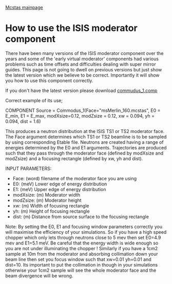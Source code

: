 [Mcstas mainpage](index)


How to use the ISIS moderator component
=======================================

There have been many versions of the ISIS moderator component over the years and some of the 'early virtual moderator' components had various problems such as time offsets and difficulties dealing with super mirror guides. This page is not going to dwell on previous versions but just show the latest version which we believe to be correct. Importantly it will show you how to use this component correctly. 

If you don't have the latest version please download [commudus_1.comp](https://www.dropbox.com/s/7eucgnpbn8yf9o6/Commodus_I.comp?dl=0)

Correct example of its use;

COMPONENT Source =   Commodus_1(Face="msMerlin_160.mcstas", E0 = E_min, E1 = E_max, modXsize=0.12, modZsize = 0.12,  xw = 0.094, yh = 0.094, dist = 1.6)

This produces a neutron distribution at the ISIS TS1 or TS2 moderator face. The Face argument determines which TS1 or TS2 beamline is to be sampled by using corresponding Etable file. Neutrons are created having a range of energies determined by the E0 and E1 arguments. Trajectories are produced such that they pass through the moderator face (defined by modXsize and modZsize) and a focusing rectangle (defined by xw, yh and dist).

INPUT PARAMETERS:
 
 * Face:   (word)  filename of the moderator face you are using
 * E0:       (meV) Lower edge of energy distribution
 * E1:       (meV) Upper edge of energy distribution
 * modXsize: (m)   Moderator width
 * modZsize: (m)   Moderator height
 * xw:       (m)   Width of focusing rectangle
 * yh:       (m)   Height of focusing rectangle
 * dist:     (m)   Distance from source surface to the focusing rectangle

Note: By setting the E0, E1 and focusing window parameters correctly you will maximise the efficiency of your simulations. So if you have a high speed chopper which only lets through neutrons close to 5 mev then set E0=4.9 mev and E1=5.1 meV. Be careful that the energy width is wide enough so you are not under illuminating the chopper ! Similarly if you have a 1cm2 sample at 10m from the moderator and absorbing collimation down your beam line then set you focus window such that xw=0.01 yh=0.01 and dist=10. Its important to put the collimation in though in your simulations otherwise your 1cm2 sample will see the whole moderator face and the beam divergence will be wrong. 
